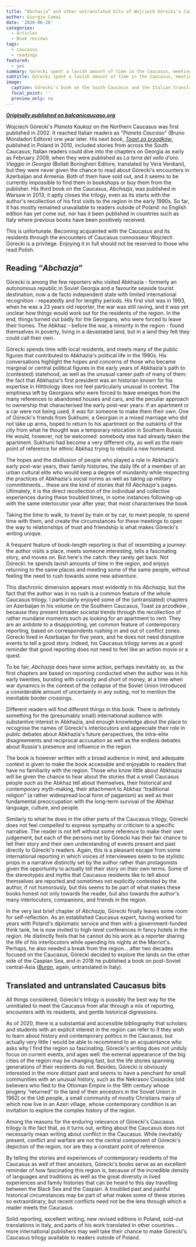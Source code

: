 ```yaml
---
title: “Abchazja” and other untranslated bits of Wojciech Górecki's Caucasus trilogy
author: Giorgio Comai
date: '2020-06-26'
categories:
  - Articles
  - Book reviews
tags:
  - caucasus
  - readings
featured:
  - yes
summary: Górecki spent a lavish amount of time in the Caucasus, meeting people across the region and hearing their stories. His Caucasus trilogy makes for excellent reading. Yet, not all of it is accessible to the international readership it deserves
subtitle: Górecki spent a lavish amount of time in the Caucasus, meeting people across the region and hearing their stories. His Caucasus trilogy makes for excellent reading. Yet, not all of it is accessible to the international readership it deserves
image:
  caption: Górecki's book on the South Caucasus and the Italian translation, including only chapters on Georgia - Picture by Giorgio Comai
  focal_point: ''
  preview_only: no
---
```


__[*Originally published on balcanicaucaso.org*](https://www.balcanicaucaso.org/eng/Areas/Abkhazia/Abchazja-and-other-untranslated-bits-of-Wojciech-Gorecki-s-Caucasus-trilogy-203078)__


Wojciech Górecki's *Planeta Kaukaz* on the Northern Caucasus was first published in 2002. It reached Italian readers as “*Pianeta Caucaso*” (Bruno Mondadori Editore) one year later. His next book, *[Toast za przodków](https://czarne.com.pl/katalog/ksiazki/toast-za-przodkow)*, published in Poland in 2010, included stories from across the South Caucasus; Italian readers could dive into the chapters on Georgia as early as February 2009, when they were published as *La terra del vello d'oro. Viaggio in Georgia* (Bollati Boringhieri Editore, translated by Vera Verdiani), but they were never given the chance to read about Górecki's encounters in Azerbaijan and Armenia. Both of them have sold out, and it seems to be currently impossible to find them in bookshops or buy them from the publisher. His third book on the Caucasus, *Abchazja*, was published in Warsaw in 2013; it aptly closes the trilogy, even as its starts with the author's recollection of his first visits to the region in the early 1990s. So far, it has mostly remained unavailable to readers outside of Poland: no English edition has yet come out, nor has it been published in countries such as Italy where previous books have been positively received.

This is unfortunate. Becoming acquainted with the Caucasus and its residents through the encounters of Caucasus connoisseur Wojciech Górecki is a privilege. Enjoying it in full should not be reserved to those who read Polish.

## Reading “*Abchazja*”

Górecki is among the few reporters who visited Abkhazia - formerly an autonomous republic in Soviet Georgia and a favourite seaside tourist destination, now a de facto independent state with limited international recognition - repeatedly and for lengthy periods. His first visit was in 1993, when he was a 23 years old reporter, the war was still raving, and it was yet unclear how things would work out for the residents of the region. In the end, things turned out badly for the Georgians, who were forced to leave their homes. The Abkhaz - before the war, a minority in the region - found themselves in poverty, living in a devastated land, but in a land they felt they could call their own.

Górecki spends time with local residents, and meets many of the public figures that contributed to Abkhazia's political life in the 1990s. His conversations highlight the hopes and concerns of those who became marginal or central political figures in the early years of Abkhazia's path to (contested) statehood, as well as the unusual career path of many of them: the fact that Abkhazia's first president was an historian known for his expertise in Hittitology does not feel particularly unusual in context. The emptiness left by Georgians who were forced to leave emerges from the many references to abandoned houses and cars, and the peculiar approach to ownership that characterised the early post-war years: if an apartment or a car were not being used, it was for someone to make them their own. One of Górecki's friends from Sukhumi, a Georgian in a mixed marriage who did not take up arms, hoped to return to his apartment on the outskirts of the city from what he thought was a temporary relocation in Southern Russia. He would, however, not be welcomed: somebody else had already taken the apartment. Sukhumi had become a very different city, as well as the main point of reference for ethnic Abkhaz trying to rebuild a new homeland.

The hopes and the disillusion of people who played a role in Abkhazia's early post-war years, their family histories, the daily life of a member of an urban cultural elite who would keep a degree of mundanity while respecting the practices of Abkhazia's social norms as well as taking up military committments… these are the kind of stories that fill *Abchazja*'s pages. Ultimately, it is the direct recollection of the individual and collective experiences during these troubled times, in some instances following-up with the same interlocutor year after year, that most characterises the book.

Taking the time to walk, to travel by train or by car, to meet people, to spend time with them, and create the circumstances for these meetings to open the way to relationships of trust and friendship is what makes Górecki's writing unique.

A frequent feature of book-length reporting is that of resembling a journey: the author visits a place, meets someone interesting, tells a fascinating story, and moves on. But here's the catch: they rarely get back. Not Górecki: he spends lavish amounts of time in the region, and enjoys returning to the same places and meeting some of the same people, without feeling the need to rush towards some new adventure.

This diachronic dimension appears most evidently in his *Abchazja*, but the fact that the author was in no rush is a common feature of the whole Caucasus trilogy. I particularly enjoyed some of the (untranslated) chapters on Azerbaijan in his volume on the Southern Caucasus, Toast za przodków , because they present broader societal trends through the recollection of rather mundane moments such as looking for an apartment to rent. They are an antidote to a disappointing, yet common feature of contemporary reporting, based on correspondents rushing in and out of conflict zones. Górecki lived in Azerbaijan for five years, and he does not need disruptive events to tell a good story. Indeed, his Caucasus trilogy serves as a good reminder that good reporting does not need to feel like an action movie or a quest.

To be fair, *Abchazja* does have some action, perhaps inevitably so, as the first chapters are based on reporting conducted when the author was in his early twenties, bursting with curiosity and short of money, at a time when war dynamics in the context of the collapse of the Soviet Union introduced a considerable amount of uncertainty in any outing, not to mention the inevitable border crossings.

Different readers will find different things in this book. There is definitely something for the (presumably small) international audience with substantive interest in Abkhazia, and enough knowledge about the place to recognise the names of Górecki's interlocutors and appreciate their role in public debates about Abkhazia's future perspectives, the intra-elite disagreements and reciprocal accusation as well as the endless debates about Russia's presence and influence in the region.

The book is however written with a broad audience in mind, and adequate context is given to make the book accessible and enjoyable to readers that have no familiarity with the region. Those who know little about Abkhazia will be given the chance to hear about the stories that a small Caucasus people such as the Abkhaz tell about themselves, their historical and contemporary myth-making, their attachment to Abkhaz “traditional religion” (a rather widespread local form of paganism) as well as their fundamental preoccupation with the long-term survival of the Abkhaz language, culture, and people.

Similarly to what he does in the other parts of the Caucasus trilogy, Górecki does not feel compelled to express sympathy or criticism to a specific narrative. The reader is not left without some reference to make their own judgement, but each of the persons met by Górecki has their fair chance to tell their story and their own understanding of events present and past directly to Górecki's readers. Again, this is a pleasant escape from some international reporting in which voices of interviewees seem to be stylistic props in a narrative distinctly set by the author rather than protagonists given the opportunity to actually tell their story on their own terms. Some of the stereotypes and myths that Caucasus residents like to tell about themselves are reported and sometimes not explicitly contested by the author, if not humorously, but this seems to be part of what makes these books honest not only towards the reader, but also towards the author's many interlocutors, companions, and friends in the region.

In the very last brief chapter of *Abchazja*, Górecki finally leaves some room for self-reflection. As an established Caucasus expert, having worked for years with Poland's diplomatic service and then with a government-funded think tank, he is now invited to high-level conferences in fancy hotels in the region. He distinctly feels that he cannot do his work as a reporter sharing the life of his interlocutors while spending his nights at the Marriot's. Perhaps, he also needed a break from the region… after two decades focused on the Caucasus, Górecki decided to explore the lands on the other side of the Caspian Sea, and in 2018 he published a book on post-Soviet central-Asia (*[Buran](https://czarne.com.pl/katalog/ksiazki/buran)*, again, untranslated in Italy).

## Translated and untranslated Caucasus bits

All things considered, Górecki's trilogy is possibly the best way for the uninitiated to meet the Caucasus from afar through a mix of reporting, encounters with its residents, and gentle historical digressions.

As of 2020, there is a substantial and accessible bibliography that scholars and students with an explicit interest in the region can refer to if they wish to learn about history and contemporary politics in the Caucasus, but actually very little I would be able to recommend to an acquaintance who asks why I find the region so fascinating. Górecki's writing does not unduly focus on current events, and ages well: the external appearance of the big cities of the region may be changing fast, but the life stories spanning generations of their residents do not. Besides, Górecki is obviously interested in the more distant past and seems to have a penchant for small communities with an unusual history, such as the Nekrasov Cossacks (old believers who fled to the Ottoman Empire in the 18th century whose progeny “returned” to the land of their ancestors in the Soviet Union in 1962) or the Udi people, a small community of mostly Christians many of which now live in an Azeri village, whose contemporary condition is an invitation to explore the complex history of the region.

Among the reasons for the enduring relevance of Górecki's Caucasus trilogy is the fact that, as it turns out, writing about the Caucasus does not necessarily mean writing about conflict in the Caucasus. While inevitably present, conflict and warfare are not the central component of Górecki's depiction of the region, nor are they a constant point of reference.

By telling the stories and experiences of contemporary residents of the Caucasus as well of their ancestors, Górecki's books serve as an excellent reminder of how fascinating this region is, because of the incredible density of languages and traditions as well as the great diversity in lived experiences and family histories that can be heard to this day travelling between the Black Sea and the Caspian. A troubled past and painful historical circumstances may be part of what makes some of these stories so extraordinary, but recent conflicts need not be the lens through which a reader meets the Caucasus.

Solid reporting, excellent writing, new revised editions in Poland, sold-out translations in Italy, and parts of his work translated in other countries… more international publishers may well take their chance to make Górecki's Caucasus trilogy available to readers outside of Poland.
